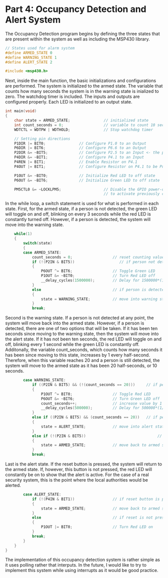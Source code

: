 # Part 4: Occupancy Detection and Alert System
The Occupancy Detection program begins by defining the three states that are present within the system as well as including the MSP430 library.
```c
// States used for alarm system
#define ARMED_STATE 0
#define WARNING_STATE 1
#define ALERT_STATE 2

#include <msp430.h>
```

Next, inside the main function, the basic initializations and configurations are performed. The system is initialized to the armed state. The variable that counts how many seconds the system is in the warning state is inialized to zero. The watchdog timer is included. The inputs and outputs are configured properly. Each LED is initialized to an output state.
```c
int main(void)
{
    char state = ARMED_STATE;               // initialized state
    int count_seconds = 0;                  // variable to count 10 seconds in warning state
    WDTCTL = WDTPW | WDTHOLD;               // Stop watchdog timer

    // Setting pin directions
    P1DIR |= BIT0;               // Configure P1.0 to an Output
    P6DIR |= BIT6;               // Configure P6.6 to an Output
    P2DIR &= ~BIT5;              // Configure P2.5 to an Input <- the pin that the sensor is plugged into
    P4DIR &= ~BIT1;              // Configure P4.1 to an Input
    P4REN |= BIT1;               // Enable Resistor on P4.1
    P4OUT |= BIT1;               // Configure Resistor on P4.1 to be Pullup

    P1OUT &= ~BIT0;              // Initialize Red LED to off state
    P6OUT &= ~BIT6;              // Initialize Green LED to off state

    PM5CTL0 &= ~LOCKLPM5;                   // Disable the GPIO power-on default high-impedance mode
                                            // to activate previously configured port settings
```

In the while loop, a switch statement is used for what is performed in each state. First, for the armed state, if a person is not detected, the green LED will toggle on and off, blinking on every 3 seconds while the red LED is constantly turned off. However, if a person is detected, the system will move into the warning state.
```c
    while(1)
    {
        switch(state)
        {
        case ARMED_STATE:
            count_seconds = 0;                  // reset counting value to 0
            if (!(P2IN & BIT5))                    // if person not detected
            {
                P6OUT ^= BIT6;                  // Toggle Green LED
                P1OUT &= ~BIT0;                 // Turn Red LED off
                __delay_cycles(1500000);        // Delay for 1500000*(1/MCLK)=1.5s or blinking every 3 seconds
            }
            else                                // if person is detected
            {
                state = WARNING_STATE;          // move into warning state
            }
            break;
```

Second is the warning state. If a person is not detected at any point, the system will move back into the armed state. However, if a person is detected, there are one of two options that will be taken. If it has been ten seconds since moving to the warning state, then the system will move into the alert state. If it has not been ten seconds, the red LED will toggle on and off, blinking every 1 second while the green LED is constantly off. Additonally, the variable count_seconds, which counts how many seconds it has been since moving to this state, increases by 1 every half-second. Therefore, when this variable reaches 20 and a person is still detected, the system will move to the armed state as it has been 20 half-seconds, or 10 seconds.
```c
        case WARNING_STATE:
            if ((P2IN & BIT5) && (!(count_seconds == 20)))     // if person is detected but not 10 seconds after moving into state
            {
                P1OUT ^= BIT0;                  // Toggle Red LED
                P6OUT &= ~BIT6;                 // Turn Green LED off
                count_seconds++;                // increase value by 1 every 0.5 seconds
                __delay_cycles(500000);         // Delay for 500000*(1/MCLK)=0.5s or blinking every 1 second
            }
            else if ((P2IN & BIT5) && (count_seconds == 20))   // if person is detected and 10 seconds after moving into state
            {
                state = ALERT_STATE;            // move into alert state
            }
            else if (!(P2IN & BIT5))                                // if person is not detected
            {
                state = ARMED_STATE;            // move back to armed state
            }
            break;
```

Last is the alert state. If the reset button is pressed, the system will return to the armed state. If, however, this button is not pressed, the red LED will constantly be on to show that the alert is active. For the case of a real security system, this is the point where the local authorities would be alerted.
```c
        case ALERT_STATE:
            if (!(P4IN & BIT1))                 // if reset button is pressed
            {
                state = ARMED_STATE;            // move back to armed state
            }
            else                                // if reset is not pressed
            {
                P1OUT |= BIT0;                  // Turn Red LED on
            }
            break;
        }
    }
}
```

The implementation of this occupancy detection system is rather simple as it uses polling rather that interputs. In the future, I would like to try to implement this system while using interrupts as it would be good practice.
